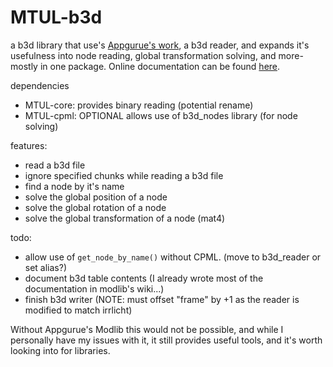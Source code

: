 # MTUL-b3d
a b3d library that use's [Appgurue's work](https://github.com/appgurueu/modlib), a b3d reader, and expands it's usefulness into node reading, global transformation solving,
and more- mostly in one package. Online documentation can be found [here](https://minetest-unification-library.github.io/MTUL-b3d-standalone/).

dependencies
* MTUL-core: provides binary reading (potential rename)
* MTUL-cpml: OPTIONAL allows use of b3d_nodes library (for node solving)

features:
* read a b3d file
* ignore specified chunks while reading a b3d file
* find a node by it's name
* solve the global position of a node
* solve the global rotation of a node
* solve the global transformation of a node (mat4)

todo:
* allow use of `get_node_by_name()` without CPML. (move to b3d_reader or set alias?)
* document b3d table contents (I already wrote most of the documentation in modlib's wiki...)
* finish b3d writer (NOTE: must offset "frame" by +1 as the reader is modified to match irrlicht)

Without Appgurue's Modlib this would not be possible, and while I personally have my issues with it, it still provides useful tools, and it's worth looking into for libraries.
